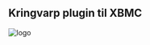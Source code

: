 
## Kringvarp plugin til XBMC ##


![logo](https://raw.github.com/dotfo/plugin.video.kringvarp/master/icon.png "Kringvarp Føroya")




